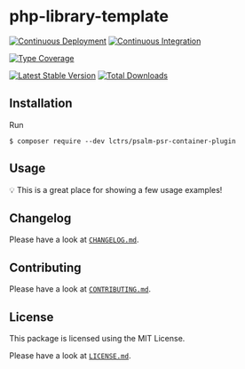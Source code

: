 # php-library-template

[![Continuous Deployment](https://github.com/Lctrs/psalm-psr-container-plugin/workflows/Continuous%20Deployment/badge.svg)](https://github.com/Lctrs/psalm-psr-container-plugin/actions)
[![Continuous Integration](https://github.com/Lctrs/psalm-psr-container-plugin/workflows/Continuous%20Integration/badge.svg)](https://github.com/Lctrs/psalm-psr-container-plugin/actions)

[![Type Coverage](https://shepherd.dev/github/Lctrs/psalm-psr-container-plugin/coverage.svg)](https://shepherd.dev/github/Lctrs/psalm-psr-container-plugin)

[![Latest Stable Version](https://img.shields.io/packagist/v/Lctrs/psalm-psr-container-plugin?style=flat-square)](https://packagist.org/packages/Lctrs/psalm-psr-container-plugin)
[![Total Downloads](https://img.shields.io/packagist/dt/Lctrs/psalm-psr-container-plugin?style=flat-square)](https://packagist.org/packages/Lctrs/psalm-psr-container-plugin)

## Installation

Run

```
$ composer require --dev lctrs/psalm-psr-container-plugin
```

## Usage

:bulb: This is a great place for showing a few usage examples!

## Changelog

Please have a look at [`CHANGELOG.md`](CHANGELOG.md).

## Contributing

Please have a look at [`CONTRIBUTING.md`](.github/CONTRIBUTING.md).

## License

This package is licensed using the MIT License.

Please have a look at [`LICENSE.md`](LICENSE.md).
